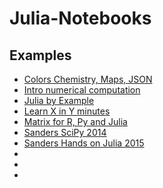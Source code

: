 # Julia-Notebooks

## Examples

- [Colors Chemistry, Maps, JSON](https://github.com/jiahao/ijulia-notebooks)
- [Intro numerical computation](https://github.com/stevengj/julia-mit)
- [Julia by Example](http://samuelcolvin.github.io/JuliaByExample/)
- [Learn X in Y minutes](https://learnxinyminutes.com/docs/julia/)
- [Matrix for R, Py and Julia](http://sebastianraschka.com/Articles/2014_matrix_cheatsheet_table.html)
- [Sanders SciPy 2014](https://github.com/dpsanders/scipy_2014_julia)
- [Sanders Hands on Julia 2015](https://github.com/dpsanders/hands_on_julia)
- []()
- []()
- []()
